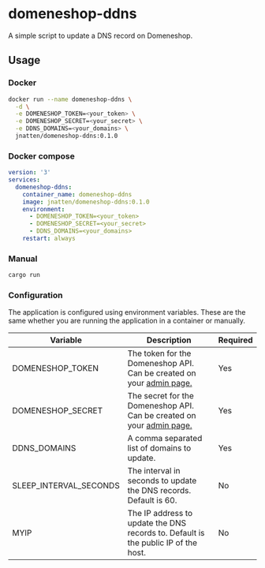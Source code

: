 # domeneshop-ddns

A simple script to update a DNS record on Domeneshop.

## Usage

### Docker

```bash
docker run --name domeneshop-ddns \
  -d \
  -e DOMENESHOP_TOKEN=<your_token> \
  -e DOMENESHOP_SECRET=<your_secret> \
  -e DDNS_DOMAINS=<your_domains> \
  jnatten/domeneshop-ddns:0.1.0
```

### Docker compose

```yaml
version: '3'
services:
  domeneshop-ddns:
    container_name: domeneshop-ddns
    image: jnatten/domeneshop-ddns:0.1.0
    environment:
      - DOMENESHOP_TOKEN=<your_token>
      - DOMENESHOP_SECRET=<your_secret>
      - DDNS_DOMAINS=<your_domains>
    restart: always
```

### Manual

```bash
cargo run
```

### Configuration

The application is configured using environment variables.
These are the same whether you are running the application in a container or manually.

| Variable               | Description                                                                                                 | Required |
|------------------------|-------------------------------------------------------------------------------------------------------------|----------|
| DOMENESHOP_TOKEN       | The token for the Domeneshop API. Can be created on your [admin page.](https://domene.shop/admin?view=api)  | Yes      |
| DOMENESHOP_SECRET      | The secret for the Domeneshop API. Can be created on your [admin page.](https://domene.shop/admin?view=api) | Yes      |
| DDNS_DOMAINS           | A comma separated list of domains to update.                                                                | Yes      |
| SLEEP_INTERVAL_SECONDS | The interval in seconds to update the DNS records. Default is 60.                                           | No       |
| MYIP                   | The IP address to update the DNS records to. Default is the public IP of the host.                          | No       |

